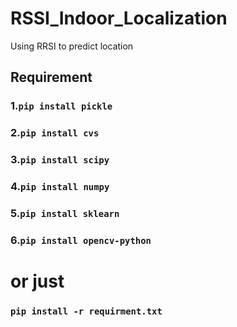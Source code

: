 # RSSI_Indoor_Localization
Using RRSI to predict location

## Requirement

### 1.`pip install pickle`

### 2.`pip install cvs`

### 3.`pip install scipy`

### 4.`pip install numpy`

### 5.`pip install sklearn`

### 6.`pip install opencv-python`

# or just

### `pip install -r requirment.txt`
